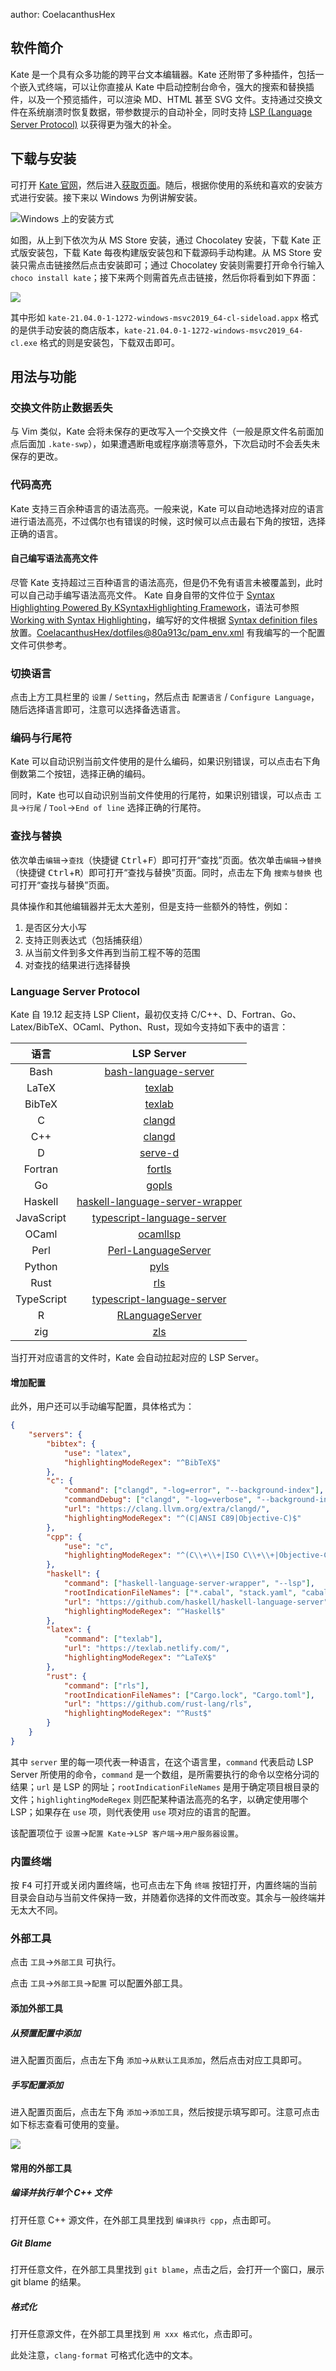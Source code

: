 author: CoelacanthusHex

## 软件简介

Kate 是一个具有众多功能的跨平台文本编辑器。Kate 还附带了多种插件，包括一个嵌入式终端，可以让你直接从 Kate 中启动控制台命令，强大的搜索和替换插件，以及一个预览插件，可以渲染 MD、HTML 甚至 SVG 文件。支持通过交换文件在系统崩溃时恢复数据，带参数提示的自动补全，同时支持 [LSP (Language Server Protocol)](https://microsoft.github.io/language-server-protocol/) 以获得更为强大的补全。

## 下载与安装

可打开 [Kate 官网](https://kate-editor.org/)，然后进入[获取页面](https://kate-editor.org/zh-cn/get-it/)。随后，根据你使用的系统和喜欢的安装方式进行安装。接下来以 Windows 为例讲解安装。

![Windows 上的安装方式](images/kate-1-windows-install-1.png)

如图，从上到下依次为从 MS Store 安装，通过 Chocolatey 安装，下载 Kate 正式版安装包，下载 Kate 每夜构建版安装包和下载源码手动构建。从 MS Store 安装只需点击链接然后点击安装即可；通过 Chocolatey 安装则需要打开命令行输入 `choco install kate`；接下来两个则需首先点击链接，然后你将看到如下界面：

![](images/kate-2-windows-install-2.png)

其中形如 `kate-21.04.0-1-1272-windows-msvc2019_64-cl-sideload.appx` 格式的是供手动安装的商店版本，`kate-21.04.0-1-1272-windows-msvc2019_64-cl.exe` 格式的则是安装包，下载双击即可。

## 用法与功能

### 交换文件防止数据丢失

与 Vim 类似，Kate 会将未保存的更改写入一个交换文件（一般是原文件名前面加点后面加 `.kate-swp`），如果遭遇断电或程序崩溃等意外，下次启动时不会丢失未保存的更改。

### 代码高亮

Kate 支持三百余种语言的语法高亮。一般来说，Kate 可以自动地选择对应的语言进行语法高亮，不过偶尔也有错误的时候，这时候可以点击最右下角的按钮，选择正确的语言。

#### 自己编写语法高亮文件

尽管 Kate 支持超过三百种语言的语法高亮，但是仍不免有语言未被覆盖到，此时可以自己动手编写语法高亮文件。
Kate 自身自带的文件位于 [Syntax Highlighting Powered By KSyntaxHighlighting Framework](https://kate-editor.org/syntax/)，语法可参照 [Working with Syntax Highlighting](https://docs.kde.org/trunk5/en/kate/katepart/highlight.html)，编写好的文件根据 [Syntax definition files](https://github.com/KDE/syntax-highlighting#syntax-definition-files) 放置。[CoelacanthusHex/dotfiles@80a913c/pam_env.xml](https://github.com/CoelacanthusHex/dotfiles/blob/80a913cc5b90d7878eb0ed77b8df2d9b97926272/kate/.local/share/katepart5/syntax/pam_env.xml) 有我编写的一个配置文件可供参考。

### 切换语言

点击上方工具栏里的 `设置` / `Setting`，然后点击 `配置语言` / `Configure Language`，随后选择语言即可，注意可以选择备选语言。

### 编码与行尾符

Kate 可以自动识别当前文件使用的是什么编码，如果识别错误，可以点击右下角倒数第二个按钮，选择正确的编码。

同时，Kate 也可以自动识别当前文件使用的行尾符，如果识别错误，可以点击 `工具`→`行尾` / `Tool`→`End of line` 选择正确的行尾符。

### 查找与替换

依次单击`编辑`→`查找`（快捷键 <kbd>Ctrl</kbd>+<kbd>F</kbd>）即可打开“查找”页面。依次单击`编辑`→`替换`（快捷键 <kbd>Ctrl</kbd>+<kbd>R</kbd>）即可打开“查找与替换”页面。同时，点击左下角 `搜索与替换` 也可打开“查找与替换”页面。

具体操作和其他编辑器并无太大差别，但是支持一些额外的特性，例如：

1. 是否区分大小写
2. 支持正则表达式（包括捕获组）
3. 从当前文件到多文件再到当前工程不等的范围
4. 对查找的结果进行选择替换

### Language Server Protocol

Kate 自 19.12 起支持 LSP Client，最初仅支持 C/C++、D、Fortran、Go、Latex/BibTeX、OCaml、Python、Rust，现如今支持如下表中的语言：

|语言|LSP Server|
|:--:|:--------:|
|Bash|[bash-language-server](https://github.com/bash-lsp/bash-language-server)|
|LaTeX|[texlab](https://texlab.netlify.com/)|
|BibTeX|[texlab](https://texlab.netlify.com/)|
|C|[clangd](https://clang.llvm.org/extra/clangd/)|
|C++|[clangd](https://clang.llvm.org/extra/clangd/)|
|D|[serve-d](https://github.com/Pure-D/serve-d)|
|Fortran|[fortls](https://github.com/hansec/fortran-language-server)|
|Go|[gopls](https://golang.org/x/tools/gopls)|
|Haskell|[haskell-language-server-wrapper](https://github.com/haskell/haskell-language-server")|
|JavaScript|[typescript-language-server](https://github.com/theia-ide/typescript-language-server)|
|OCaml|[ocamllsp](https://github.com/ocaml/ocaml-lsp)|
|Perl|[Perl-LanguageServer](https://github.com/richterger/Perl-LanguageServer)|
|Python|[pyls](https://github.com/palantir/python-language-server)|
|Rust|[rls](https://github.com/rust-lang/rls)|
|TypeScript|[typescript-language-server](https://github.com/theia-ide/typescript-language-server)|
|R|[RLanguageServer](https://github.com/REditorSupport/languageserver)|
|zig|[zls](https://github.com/zigtools/zls)|

当打开对应语言的文件时，Kate 会自动拉起对应的 LSP Server。

#### 增加配置

此外，用户还可以手动编写配置，具体格式为：

```json
{
    "servers": {
        "bibtex": {
            "use": "latex",
            "highlightingModeRegex": "^BibTeX$"
        },
        "c": {
            "command": ["clangd", "-log=error", "--background-index"],
            "commandDebug": ["clangd", "-log=verbose", "--background-index"],
            "url": "https://clang.llvm.org/extra/clangd/",
            "highlightingModeRegex": "^(C|ANSI C89|Objective-C)$"
        },
        "cpp": {
            "use": "c",
            "highlightingModeRegex": "^(C\\+\\+|ISO C\\+\\+|Objective-C\\+\\+)$"
        },
        "haskell": {
            "command": ["haskell-language-server-wrapper", "--lsp"],
            "rootIndicationFileNames": ["*.cabal", "stack.yaml", "cabal.project", "package.yaml"],
            "url": "https://github.com/haskell/haskell-language-server",
            "highlightingModeRegex": "^Haskell$"
        },
        "latex": {
            "command": ["texlab"],
            "url": "https://texlab.netlify.com/",
            "highlightingModeRegex": "^LaTeX$"
        },
        "rust": {
            "command": ["rls"],
            "rootIndicationFileNames": ["Cargo.lock", "Cargo.toml"],
            "url": "https://github.com/rust-lang/rls",
            "highlightingModeRegex": "^Rust$"
        }
    }
}
```

其中 `server` 里的每一项代表一种语言，在这个语言里，`command` 代表启动 LSP Server 所使用的命令，`command` 是一个数组，是所需要执行的命令以空格分词的结果；`url` 是 LSP 的网址；`rootIndicationFileNames` 是用于确定项目根目录的文件；`highlightingModeRegex` 则匹配某种语法高亮的名字，以确定使用哪个 LSP；如果存在 `use` 项，则代表使用 `use` 项对应的语言的配置。

该配置项位于 `设置`→`配置 Kate`→`LSP 客户端`→`用户服务器设置`。

### 内置终端

按 <kbd>F4</kbd> 可打开或关闭内置终端，也可点击左下角 `终端` 按钮打开，内置终端的当前目录会自动与当前文件保持一致，并随着你选择的文件而改变。其余与一般终端并无太大不同。

### 外部工具

点击 `工具`→`外部工具` 可执行。

点击 `工具`→`外部工具`→`配置` 可以配置外部工具。

#### 添加外部工具

##### 从预置配置中添加

进入配置页面后，点击左下角 `添加`→`从默认工具添加`，然后点击对应工具即可。

##### 手写配置添加

进入配置页面后，点击左下角 `添加`→`添加工具`，然后按提示填写即可。注意可点击如下标志查看可使用的变量。

![](images/kate-3-var.png)

#### 常用的外部工具

##### 编译并执行单个 C++ 文件

打开任意 C++ 源文件，在外部工具里找到 `编译执行 cpp`，点击即可。

##### Git Blame

打开任意文件，在外部工具里找到 `git blame`，点击之后，会打开一个窗口，展示 git blame 的结果。

##### 格式化

打开任意源文件，在外部工具里找到 `用 xxx 格式化`，点击即可。

此处注意，`clang-format` 可格式化选中的文本。

